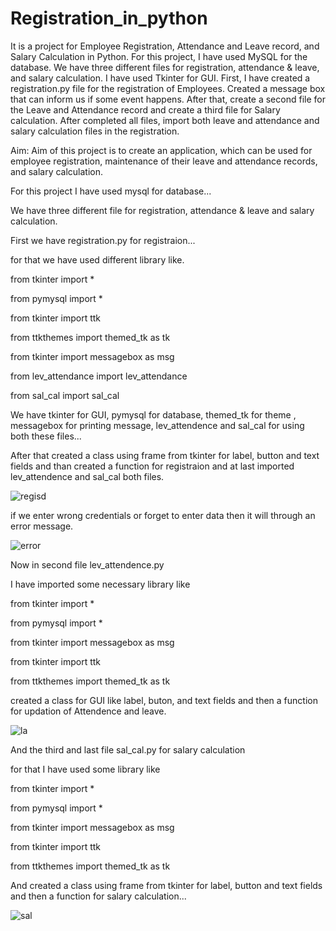 # Registration_in_python

It is a project for Employee Registration, Attendance and Leave record, and Salary Calculation in Python. For this project, I have used MySQL for the database. We have three different files for registration, attendance & leave, and salary calculation. I have used Tkinter for GUI. First, I have created a registration.py file for the registration of Employees. Created a message box that can inform us if some event happens. After that, create a second file for the Leave and Attendance record and create a third file for Salary calculation. After completed all files, import both leave and attendance and salary calculation files in the registration.

Aim: Aim of this project is to create an application, which can be used for employee registration, maintenance of their leave and attendance records, and salary calculation.

For this project I have used mysql for database...

We have three different file for registration, attendance & leave and salary calculation.

First we have registration.py for registraion...

for that we have used different library like.

from tkinter import *

from pymysql import *

from tkinter import ttk

from ttkthemes import themed_tk as tk

from tkinter import messagebox as msg

from lev_attendance import lev_attendance

from sal_cal import sal_cal

We have tkinter for GUI, pymysql for database, themed_tk for theme , messagebox for printing message, lev_attendence and sal_cal for using both these files...

After that created a class using frame from tkinter for label, button and text fields 
and than created a function for registraion 
and at last imported lev_attendence and sal_cal both files.

![regisd](https://user-images.githubusercontent.com/33418077/131963262-60e41baa-b514-404a-84c2-1195dc4da692.PNG)

if we enter wrong credentials or forget to enter data then it will through an error message.

![error](https://user-images.githubusercontent.com/33418077/131963928-3982b010-a9fe-4207-ab0a-4f9d085a448f.PNG)

Now in second file lev_attendence.py

I have imported some necessary library like 

from tkinter import *

from pymysql import *

from tkinter import messagebox as msg

from tkinter import ttk

from ttkthemes import themed_tk as tk

created a class for GUI like label, buton, and text fields and then a function for updation of Attendence and leave.

![la](https://user-images.githubusercontent.com/33418077/131966405-f6b993ba-3b1a-4a95-bbf6-bdc39df73c2f.PNG)

And the third and last file sal_cal.py for salary calculation

for that I have used some library like 

from tkinter import *

from pymysql import *

from tkinter import messagebox as msg

from tkinter import ttk

from ttkthemes import themed_tk as tk

And created a class using frame from tkinter for label, button and text fields and then a function for salary calculation...

![sal](https://user-images.githubusercontent.com/33418077/131966900-c73615d4-d318-4b4e-a056-82b6856c36ce.PNG)


